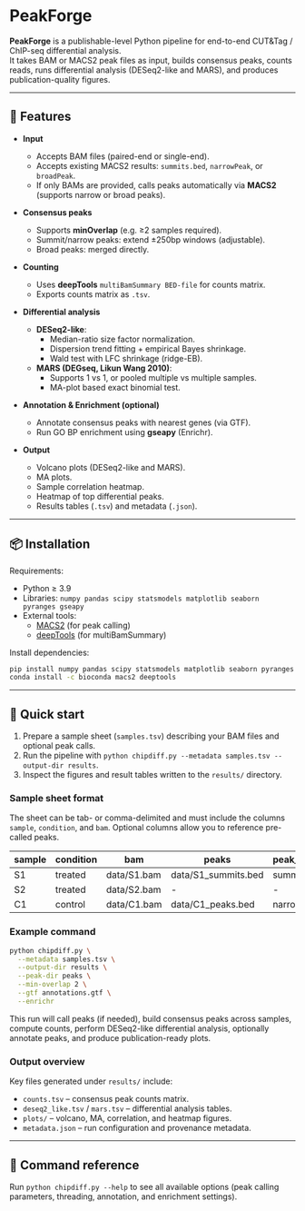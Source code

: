 # PeakForge

**PeakForge** is a publishable-level Python pipeline for end-to-end CUT&Tag / ChIP-seq differential analysis.  
It takes BAM or MACS2 peak files as input, builds consensus peaks, counts reads, runs differential analysis (DESeq2-like and MARS), and produces publication-quality figures.

---

## 🚀 Features

- **Input**
  - Accepts BAM files (paired-end or single-end).
  - Accepts existing MACS2 results: `summits.bed`, `narrowPeak`, or `broadPeak`.
  - If only BAMs are provided, calls peaks automatically via **MACS2** (supports narrow or broad peaks).

- **Consensus peaks**
  - Supports **minOverlap** (e.g. ≥2 samples required).
  - Summit/narrow peaks: extend ±250bp windows (adjustable).
  - Broad peaks: merged directly.

- **Counting**
  - Uses **deepTools** `multiBamSummary BED-file` for counts matrix.
  - Exports counts matrix as `.tsv`.

- **Differential analysis**
  - **DESeq2-like**:
    - Median-ratio size factor normalization.
    - Dispersion trend fitting + empirical Bayes shrinkage.
    - Wald test with LFC shrinkage (ridge-EB).
  - **MARS (DEGseq, Likun Wang 2010)**:
    - Supports 1 vs 1, or pooled multiple vs multiple samples.
    - MA-plot based exact binomial test.

- **Annotation & Enrichment (optional)**
  - Annotate consensus peaks with nearest genes (via GTF).
  - Run GO BP enrichment using **gseapy** (Enrichr).

- **Output**
  - Volcano plots (DESeq2-like and MARS).
  - MA plots.
  - Sample correlation heatmap.
  - Heatmap of top differential peaks.
  - Results tables (`.tsv`) and metadata (`.json`).

---

## 📦 Installation

Requirements:

- Python ≥ 3.9
- Libraries: `numpy pandas scipy statsmodels matplotlib seaborn pyranges gseapy`
- External tools:
  - [MACS2](https://github.com/macs3-project/MACS) (for peak calling)
  - [deepTools](https://deeptools.readthedocs.io/en/develop/) (for multiBamSummary)

Install dependencies:

```bash
pip install numpy pandas scipy statsmodels matplotlib seaborn pyranges gseapy
conda install -c bioconda macs2 deeptools
```

---

## 🧪 Quick start

1. Prepare a sample sheet (`samples.tsv`) describing your BAM files and optional peak calls.
2. Run the pipeline with `python chipdiff.py --metadata samples.tsv --output-dir results`.
3. Inspect the figures and result tables written to the `results/` directory.

### Sample sheet format

The sheet can be tab- or comma-delimited and must include the columns `sample`, `condition`, and `bam`. Optional columns allow you to reference pre-called peaks.

| sample | condition | bam             | peaks                 | peak_type |
|--------|-----------|-----------------|-----------------------|-----------|
| S1     | treated   | data/S1.bam     | data/S1_summits.bed   | summit    |
| S2     | treated   | data/S2.bam     | -                     | -         |
| C1     | control   | data/C1.bam     | data/C1_peaks.bed     | narrow    |

### Example command

```bash
python chipdiff.py \
  --metadata samples.tsv \
  --output-dir results \
  --peak-dir peaks \
  --min-overlap 2 \
  --gtf annotations.gtf \
  --enrichr
```

This run will call peaks (if needed), build consensus peaks across samples, compute counts, perform DESeq2-like differential analysis, optionally annotate peaks, and produce publication-ready plots.

### Output overview

Key files generated under `results/` include:

- `counts.tsv` – consensus peak counts matrix.
- `deseq2_like.tsv` / `mars.tsv` – differential analysis tables.
- `plots/` – volcano, MA, correlation, and heatmap figures.
- `metadata.json` – run configuration and provenance metadata.

---

## 🔧 Command reference

Run `python chipdiff.py --help` to see all available options (peak calling parameters, threading, annotation, and enrichment settings).
